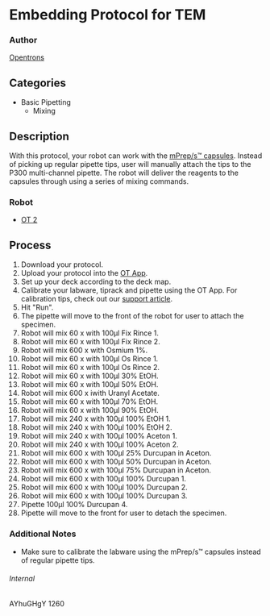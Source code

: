 # Embedding Protocol for TEM

### Author
[Opentrons](http://www.opentrons.com/)

## Categories
* Basic Pipetting
    * Mixing

## Description
With this protocol, your robot can work with the [mPrep/s™ capsules](https://microscopyinnovations.com/mpreps-2/). Instead of picking up regular pipette tips, user will manually attach the tips to the P300 multi-channel pipette. The robot will deliver the reagents to the capsules through using a series of mixing commands.

### Robot
* [OT 2](https://opentrons.com/ot-2)

## Process
1. Download your protocol.
2. Upload your protocol into the [OT App](https://opentrons.com/ot-app).
3. Set up your deck according to the deck map.
4. Calibrate your labware, tiprack and pipette using the OT App. For calibration tips, check out our [support article](https://support.opentrons.com/ot-2/getting-started-software-setup/deck-calibration).
5. Hit "Run".
6. The pipette will move to the front of the robot for user to attach the specimen.
7. Robot will mix 60 x with 100µl Fix Rince 1.
8. Robot will mix 60 x with 100µl Fix Rince 2.
9. Robot will mix 600 x with Osmium 1%.
10. Robot will mix 60 x with 100µl Os Rince 1.
11. Robot will mix 60 x with 100µl Os Rince 2.
12. Robot will mix 60 x with 100µl 30% EtOH.
13. Robot will mix 60 x with 100µl 50% EtOH.
14. Robot will mix 600 x iwith  Uranyl Acetate.
15. Robot will mix 60 x with 100µl 70% EtOH.
16. Robot will mix 60 x with 100µl 90% EtOH.
17. Robot will mix 240 x with 100µl 100% EtOH 1.
18. Robot will mix 240 x with 100µl 100% EtOH 2.
19. Robot will mix 240 x with 100µl 100% Aceton 1.
20. Robot will mix 240 x with 100µl 100% Aceton 2.
21. Robot will mix 600 x with 100µl 25% Durcupan in Aceton.
22. Robot will mix 600 x with 100µl 50% Durcupan in Aceton.
23. Robot will mix 600 x with 100µl 75% Durcupan in Aceton.
24. Robot will mix 600 x with 100µl 100% Durcupan 1.
25. Robot will mix 600 x with 100µl 100% Durcupan 2.
26. Robot will mix 600 x with 100µl 100% Durcupan 3.
27. Pipette 100µl 100% Durcupan 4.
28. Pipette will move to the front for user to detach the specimen.

### Additional Notes
* Make sure to calibrate the labware using the mPrep/s™ capsules instead of regular pipette tips. 

###### Internal
AYhuGHgY
1260
